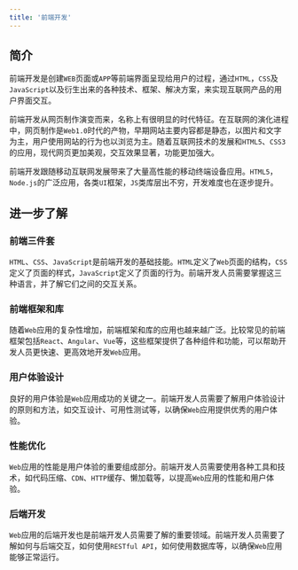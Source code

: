 ```yaml
---
title: '前端开发'
---
```



## 简介

前端开发是创建`WEB`页面或`APP`等前端界面呈现给用户的过程，通过`HTML`，`CSS`及`JavaScript`以及衍生出来的各种技术、框架、解决方案，来实现互联网产品的用户界面交互。

前端开发从网页制作演变而来，名称上有很明显的时代特征。在互联网的演化进程中，网页制作是`Web1.0`时代的产物，早期网站主要内容都是静态，以图片和文字为主，用户使用网站的行为也以浏览为主。随着互联网技术的发展和`HTML5`、`CSS3`的应用，现代网页更加美观，交互效果显著，功能更加强大。

前端开发跟随移动互联网发展带来了大量高性能的移动终端设备应用。`HTML5`，`Node.js`的广泛应用，各类`UI`框架，`JS`类库层出不穷，开发难度也在逐步提升。


## 进一步了解

### 前端三件套

`HTML`、`CSS`、`JavaScript`是前端开发的基础技能。`HTML`定义了`Web`页面的结构，`CSS`定义了页面的样式，`JavaScript`定义了页面的行为。前端开发人员需要掌握这三种语言，并了解它们之间的交互关系。

### 前端框架和库

随着`Web`应用的复杂性增加，前端框架和库的应用也越来越广泛。比较常见的前端框架包括`React`、`Angular`、`Vue`等，这些框架提供了各种组件和功能，可以帮助开发人员更快速、更高效地开发`Web`应用。

### 用户体验设计

良好的用户体验是`Web`应用成功的关键之一。前端开发人员需要了解用户体验设计的原则和方法，如交互设计、可用性测试等，以确保`Web`应用提供优秀的用户体验。

### 性能优化

`Web`应用的性能是用户体验的重要组成部分。前端开发人员需要使用各种工具和技术，如代码压缩、`CDN`、`HTTP`缓存、懒加载等，以提高`Web`应用的性能和用户体验。

### 后端开发

`Web`应用的后端开发也是前端开发人员需要了解的重要领域。前端开发人员需要了解如何与后端交互，如何使用`RESTful API`，如何使用数据库等，以确保`Web`应用能够正常运行。